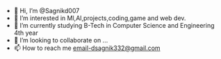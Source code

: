 - 👋 Hi, I’m @Sagnikd007
- 👀 I’m interested in Ml,AI,projects,coding,game and web dev.
- 🌱 I’m currently studying B-Tech in Computer Science and Engineering 4th year
- 💞️ I’m looking to collaborate on ...
- 📫 How to reach me 
email-dsagnik332@gmail.com

<!---
Sagnikd007/Sagnikd007 is a ✨ special ✨ repository because its `README.md` (this file) appears on your GitHub profile.
You can click the Preview link to take a look at your changes.
--->
